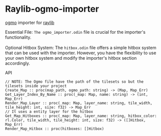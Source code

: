 ﻿# Raylib-ogmo-importer

[ogmo](https://ogmo-editor-3.github.io) importer for [raylib](https://www.raylib.com) <br>

Essential File: `The ogmo_importer.odin` file is crucial for the importer's functionality. <br> <br>
Optional Hitbox System: The `hitbox.odin` file offers a simple hitbox system that can be used with the importer. However, you have the flexibility to use your own hitbox system and modify the importer's hitbox section accordingly.

API
```odin
// NOTE: The Ogmo file have the path of the tilesets so but the tilesets inside your project
Create_Map :: proc(map_path, ogmo_path: string) -> (Map, Map_Err)
Get_Layer_Index_By_Name :: proc(_map: Map, name: string) -> (int, Map_Err)
Render_Map_Layer :: proc(_map: Map, layer_name: string, tile_width, tile_height: int, size: f32) -> Map_Err
// It uses a entity layer for the hitbox
Get_Map_Hitboxes :: proc(_map: Map, layer_name: string, hitbox_color: rl.Color, tile_width, tile_height: int, size: f32) -> ([]Hitbox, Map_Err)
Render_Map_Hitbox :: proc(hitboxes: []Hitbox)
```
